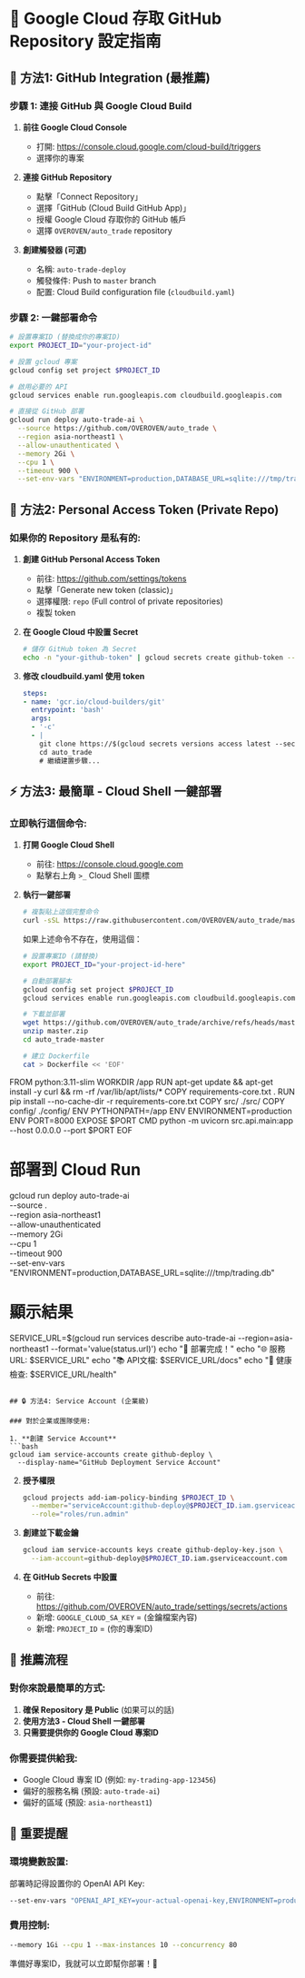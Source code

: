 # 🔐 Google Cloud 存取 GitHub Repository 設定指南

## 🚀 方法1: GitHub Integration (最推薦)

### 步驟 1: 連接 GitHub 與 Google Cloud Build

1. **前往 Google Cloud Console**
   - 打開: https://console.cloud.google.com/cloud-build/triggers
   - 選擇你的專案

2. **連接 GitHub Repository**
   - 點擊「Connect Repository」
   - 選擇「GitHub (Cloud Build GitHub App)」
   - 授權 Google Cloud 存取你的 GitHub 帳戶
   - 選擇 `OVEROVEN/auto_trade` repository

3. **創建觸發器 (可選)**
   - 名稱: `auto-trade-deploy`
   - 觸發條件: Push to `master` branch
   - 配置: Cloud Build configuration file (`cloudbuild.yaml`)

### 步驟 2: 一鍵部署命令

```bash
# 設置專案ID (替換成你的專案ID)
export PROJECT_ID="your-project-id"

# 設置 gcloud 專案
gcloud config set project $PROJECT_ID

# 啟用必要的 API
gcloud services enable run.googleapis.com cloudbuild.googleapis.com

# 直接從 GitHub 部署
gcloud run deploy auto-trade-ai \
  --source https://github.com/OVEROVEN/auto_trade \
  --region asia-northeast1 \
  --allow-unauthenticated \
  --memory 2Gi \
  --cpu 1 \
  --timeout 900 \
  --set-env-vars "ENVIRONMENT=production,DATABASE_URL=sqlite:///tmp/trading.db,OPENAI_API_KEY=your-openai-key"
```

## 🔑 方法2: Personal Access Token (Private Repo)

### 如果你的 Repository 是私有的:

1. **創建 GitHub Personal Access Token**
   - 前往: https://github.com/settings/tokens
   - 點擊「Generate new token (classic)」
   - 選擇權限: `repo` (Full control of private repositories)
   - 複製 token

2. **在 Google Cloud 中設置 Secret**
   ```bash
   # 儲存 GitHub token 為 Secret
   echo -n "your-github-token" | gcloud secrets create github-token --data-file=-
   ```

3. **修改 cloudbuild.yaml 使用 token**
   ```yaml
   steps:
   - name: 'gcr.io/cloud-builders/git'
     entrypoint: 'bash'
     args:
     - '-c'
     - |
       git clone https://$(gcloud secrets versions access latest --secret="github-token"):@github.com/OVEROVEN/auto_trade.git
       cd auto_trade
       # 繼續建置步驟...
   ```

## ⚡ 方法3: 最簡單 - Cloud Shell 一鍵部署

### 立即執行這個命令:

1. **打開 Google Cloud Shell**
   - 前往: https://console.cloud.google.com
   - 點擊右上角 `>_` Cloud Shell 圖標

2. **執行一鍵部署**
   ```bash
   # 複製貼上這個完整命令
   curl -sSL https://raw.githubusercontent.com/OVEROVEN/auto_trade/master/deploy-to-cloudrun.sh | bash
   ```

   如果上述命令不存在，使用這個：
   ```bash
   # 設置專案ID (請替換)
   export PROJECT_ID="your-project-id-here"
   
   # 自動部署腳本
   gcloud config set project $PROJECT_ID
   gcloud services enable run.googleapis.com cloudbuild.googleapis.com
   
   # 下載並部署
   wget https://github.com/OVEROVEN/auto_trade/archive/refs/heads/master.zip
   unzip master.zip
   cd auto_trade-master
   
   # 建立 Dockerfile
   cat > Dockerfile << 'EOF'
FROM python:3.11-slim
WORKDIR /app
RUN apt-get update && apt-get install -y curl && rm -rf /var/lib/apt/lists/*
COPY requirements-core.txt .
RUN pip install --no-cache-dir -r requirements-core.txt
COPY src/ ./src/
COPY config/ ./config/
ENV PYTHONPATH=/app
ENV ENVIRONMENT=production
ENV PORT=8000
EXPOSE $PORT
CMD python -m uvicorn src.api.main:app --host 0.0.0.0 --port $PORT
EOF
   
   # 部署到 Cloud Run
   gcloud run deploy auto-trade-ai \
     --source . \
     --region asia-northeast1 \
     --allow-unauthenticated \
     --memory 2Gi \
     --cpu 1 \
     --timeout 900 \
     --set-env-vars "ENVIRONMENT=production,DATABASE_URL=sqlite:///tmp/trading.db"
   
   # 顯示結果
   SERVICE_URL=$(gcloud run services describe auto-trade-ai --region=asia-northeast1 --format='value(status.url)')
   echo "🎉 部署完成！"
   echo "🌐 服務URL: $SERVICE_URL"
   echo "📚 API文檔: $SERVICE_URL/docs"
   echo "💚 健康檢查: $SERVICE_URL/health"
   ```

## 🔒 方法4: Service Account (企業級)

### 對於企業或團隊使用:

1. **創建 Service Account**
   ```bash
   gcloud iam service-accounts create github-deploy \
     --display-name="GitHub Deployment Service Account"
   ```

2. **授予權限**
   ```bash
   gcloud projects add-iam-policy-binding $PROJECT_ID \
     --member="serviceAccount:github-deploy@$PROJECT_ID.iam.gserviceaccount.com" \
     --role="roles/run.admin"
   ```

3. **創建並下載金鑰**
   ```bash
   gcloud iam service-accounts keys create github-deploy-key.json \
     --iam-account=github-deploy@$PROJECT_ID.iam.gserviceaccount.com
   ```

4. **在 GitHub Secrets 中設置**
   - 前往: https://github.com/OVEROVEN/auto_trade/settings/secrets/actions
   - 新增: `GOOGLE_CLOUD_SA_KEY` = (金鑰檔案內容)
   - 新增: `PROJECT_ID` = (你的專案ID)

## 🎯 推薦流程

### 對你來說最簡單的方式:

1. **確保 Repository 是 Public** (如果可以的話)
2. **使用方法3 - Cloud Shell 一鍵部署**
3. **只需要提供你的 Google Cloud 專案ID**

### 你需要提供給我:
- Google Cloud 專案 ID (例如: `my-trading-app-123456`)
- 偏好的服務名稱 (預設: `auto-trade-ai`)
- 偏好的區域 (預設: `asia-northeast1`)

## 🚨 重要提醒

### 環境變數設置:
部署時記得設置你的 OpenAI API Key:
```bash
--set-env-vars "OPENAI_API_KEY=your-actual-openai-key,ENVIRONMENT=production"
```

### 費用控制:
```bash
--memory 1Gi --cpu 1 --max-instances 10 --concurrency 80
```

準備好專案ID，我就可以立即幫你部署！🚀